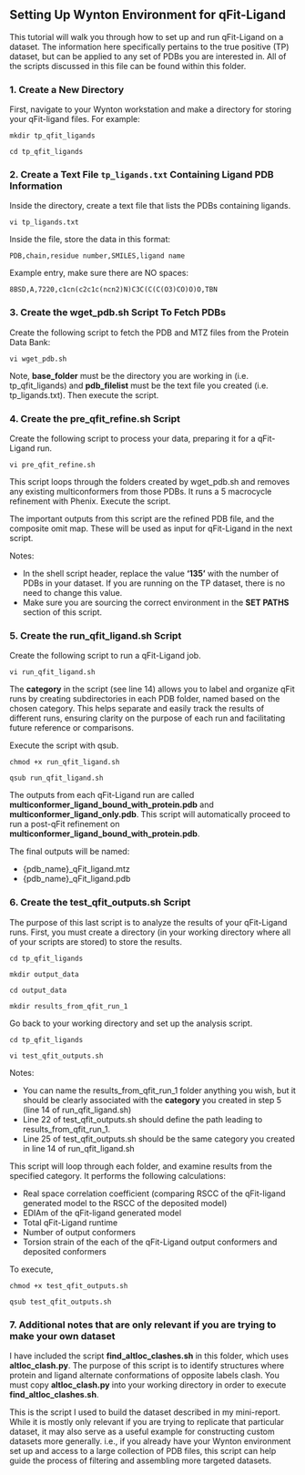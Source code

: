 ## Setting Up Wynton Environment for qFit-Ligand

This tutorial will walk you through how to set up and run qFit-Ligand on a dataset. The information here specifically pertains to the true positive (TP) dataset, but can be applied to any set of PDBs you are interested in. All of the scripts discussed in this file can be found within this folder. 

### 1. Create a New Directory
First, navigate to your Wynton workstation and make a directory for storing your qFit-ligand files. For example:

`mkdir tp_qfit_ligands`

`cd tp_qfit_ligands`

### 2. Create a Text File `tp_ligands.txt` Containing Ligand PDB Information
Inside the directory, create a text file that lists the PDBs containing ligands.

`vi tp_ligands.txt`

Inside the file, store the data in this format:

`PDB,chain,residue number,SMILES,ligand name`

Example entry, make sure there are NO spaces:

`8BSD,A,7220,c1cn(c2c1c(ncn2)N)C3C(C(C(O3)CO)O)O,TBN`

### 3. Create the wget_pdb.sh Script To Fetch PDBs
Create the following script to fetch the PDB and MTZ files from the Protein Data Bank:

`vi wget_pdb.sh`

Note, **base_folder** must be the directory you are working in (i.e. tp_qfit_ligands) and **pdb_filelist** must be the text file you created (i.e. tp_ligands.txt). Then execute the script. 

### 4. Create the pre_qfit_refine.sh Script
Create the following script to process your data, preparing it for a qFit-Ligand run. 

`vi pre_qfit_refine.sh`

This script loops through the folders created by wget_pdb.sh and removes any existing multiconformers from those PDBs. It runs a 5 macrocycle refinement with Phenix. Execute the script.

The important outputs from this script are the refined PDB file, and the composite omit map. These will be used as input for qFit-Ligand in the next script. 

Notes: 

* In the shell script header, replace the value **‘135’** with the number of PDBs in your dataset. If you are running on the TP dataset, there is no need to change this value.
* Make sure you are sourcing the correct environment in the **SET PATHS** section of this script. 

### 5. Create the run_qfit_ligand.sh Script
Create the following script to run a qFit-Ligand job.

`vi run_qfit_ligand.sh`

The **category** in the script (see line 14) allows you to label and organize qFit runs by creating subdirectories in each PDB folder, named based on the chosen category. This helps separate and easily track the results of different runs, ensuring clarity on the purpose of each run and facilitating future reference or comparisons. 

Execute the script with qsub. 

`chmod +x run_qfit_ligand.sh`

`qsub run_qfit_ligand.sh`

The outputs from each qFit-Ligand run are called **multiconformer_ligand_bound_with_protein.pdb** and **multiconformer_ligand_only.pdb**. This script will automatically proceed to run a post-qFit refinement on **multiconformer_ligand_bound_with_protein.pdb**.

The final outputs will be named:

* {pdb_name}_qFit_ligand.mtz
* {pdb_name}_qFit_ligand.pdb

### 6. Create the test_qfit_outputs.sh Script
The purpose of this last script is to analyze the results of your qFit-Ligand runs. First, you must create a directory (in your working directory where all of your scripts are stored) to store the results. 

`cd tp_qfit_ligands`

`mkdir output_data`

`cd output_data`

`mkdir results_from_qfit_run_1`

Go back to your working directory and set up the analysis script.

`cd tp_qfit_ligands`

`vi test_qfit_outputs.sh`

Notes: 

* You can name the results_from_qfit_run_1 folder anything you wish, but it should be clearly associated with the **category** you created in step 5 (line 14 of run_qfit_ligand.sh) 
* Line 22 of test_qfit_outputs.sh should define the path leading to results_from_qfit_run_1.
* Line 25 of test_qfit_outputs.sh should be the same category you created in line 14 of run_qfit_ligand.sh

This script will loop through each folder, and examine results from the specified category.  It performs the following calculations:
* Real space correlation coefficient (comparing RSCC of the qFit-ligand generated model to the RSCC of the deposited model)
* EDIAm of the qFit-ligand generated model
* Total qFit-Ligand runtime 
* Number of output conformers
* Torsion strain of the each of the qFit-Ligand output conformers and deposited conformers  

To execute, 

`chmod +x test_qfit_outputs.sh`

`qsub test_qfit_outputs.sh`

### 7. Additional notes that are only relevant if you are trying to make your own dataset

I have included the script **find_altloc_clashes.sh** in this folder, which uses **altloc_clash.py**. The purpose of this script is to identify structures where protein and ligand alternate conformations of opposite labels clash. You must copy **altloc_clash.py** into your working directory in order to execute **find_altloc_clashes.sh**. 

This is the script I used to build the dataset described in my mini-report. While it is mostly only relevant if you are trying to replicate that particular dataset, it may also serve as a useful example for constructing custom datasets more generally. i.e., if you already have your Wynton environment set up and access to a large collection of PDB files, this script can help guide the process of filtering and assembling more targeted datasets.

